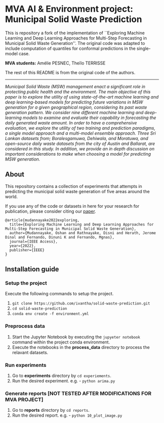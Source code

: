 # MVA AI & Environment project: Municipal Solid Waste Prediction

This is repository a fork of the implementation of ``Exploring Machine Learning and Deep Learning Approaches for Multi-Step Forecasting in Municipal Solid Waste Generation''. The original code was adapted to include computation of quantiles for conformal predictions in the single-model case.

**MVA students:** Amélie PESNEC, Theïlo TERRISSE

The rest of this README is from the original code of the authors.

---

_Municipal Solid Waste (MSW) management enact a significant role in protecting public
health and the environment. The main objective of this paper is to explore the utility of using state-of-the-art machine learning and deep learning-based models for predicting future variations in MSW generation for a given geographical region, considering its past waste generation pattern. We consider nine different machine learning and deep-learning models to examine and evaluate their capability in forecasting the daily generated waste amount. In order to have a comprehensive evaluation, we explore the utility of two training and prediction paradigms, a single model approach and a multi-model ensemble approach. Three Sri Lankan datasets from; Boralesgamuwa, Dehiwala, and Moratuwa, and open-source daily waste datasets from the city of Austin and Ballarat, are considered in this study. In addition, we provide an in depth discussion on important considerations to make when choosing a model for predicting MSW generation._

## About

This repository contains a collection of experiments that attempts in predicting the municipal solid waste generation of five areas around the world.

If you use any of the code or datasets in here for your research for publication, please consider citing our [paper](https://ieeexplore.ieee.org/document/9950270).

```
@article{mudannayake2022exploring,
  title={Exploring Machine Learning and Deep Learning Approaches for Multi-Step Forecasting in Municipal Solid Waste Generation},
  author={Mudannayake, Oshan and Rathnayake, Disni and Herath, Jerome Dinal and Fernando, Dinuni K and Fernando, Mgnas},
  journal={IEEE Access},
  year={2022},
  publisher={IEEE}
}
```

## Installation guide

### Setup the project
Execute the following commands to setup the project.
1. `git clone https://github.com/ivantha/solid-waste-prediction.git`
2. `cd solid-waste-prediction`
3. `conda env create -f environment.yml`

### Preprocess data
1. Start the Jupyter Notebook by executing the `jupyeter notebook` command within the project conda environment.
2. Execute the notebooks in the **process_data** directory to process the relavant datasets.

### Run experiments
1. Go to **experiments** directory by `cd experiements`.
2. Run the desired experiment. e.g. - `python arima.py`

### Generate reports  [NOT TESTED AFTER MODIFICATIONS FOR MVA PROJECT]
1. Go to **reports** directory by `cd reports`.
2. Run the desired report. e.g. - `python 10_plot_image.py`
